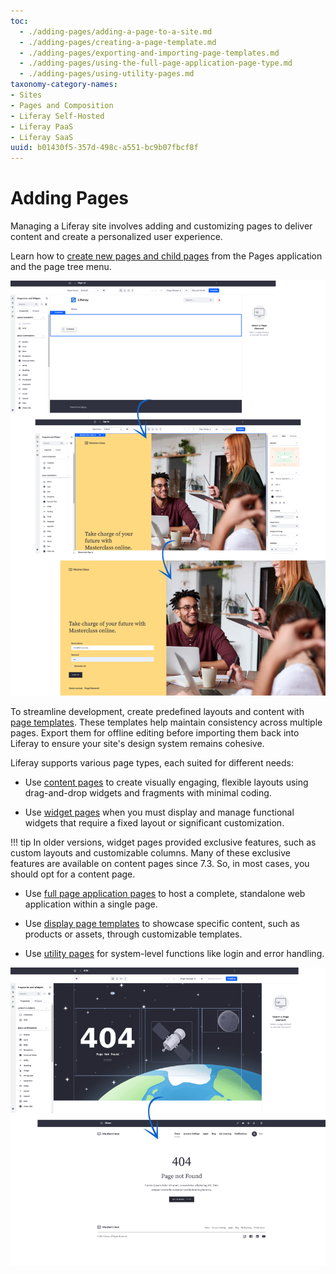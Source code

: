 ```yaml
---
toc:
  - ./adding-pages/adding-a-page-to-a-site.md
  - ./adding-pages/creating-a-page-template.md
  - ./adding-pages/exporting-and-importing-page-templates.md
  - ./adding-pages/using-the-full-page-application-page-type.md
  - ./adding-pages/using-utility-pages.md
taxonomy-category-names:
- Sites
- Pages and Composition
- Liferay Self-Hosted
- Liferay PaaS
- Liferay SaaS
uuid: b01430f5-357d-498c-a551-bc9b07fbcf8f
---
```


# Adding Pages

Managing a Liferay site involves adding and customizing pages to deliver content and create a personalized user experience.

Learn how to [create new pages and child pages](./adding-pages/adding-a-page-to-a-site.md) from the Pages application and the page tree menu.

![Create visually engaging, flexible layouts with minimal coding with Pages.](./adding-pages/images/01.png)

To streamline development, create predefined layouts and content with [page templates](./adding-pages/creating-a-page-template.md). These templates help maintain consistency across multiple pages. Export them for offline editing before importing them back into Liferay to ensure your site's design system remains cohesive.

Liferay supports various page types, each suited for different needs:

- Use [content pages](./using-content-pages.md) to create visually engaging, flexible layouts using drag-and-drop widgets and fragments with minimal coding.

- Use [widget pages](./using-widget-pages.md) when you must display and manage functional widgets that require a fixed layout or significant customization.

!!! tip
    In older versions, widget pages provided exclusive features, such as custom layouts and customizable columns. Many of these exclusive features are available on content pages since 7.3. So, in most cases, you should opt for a content page.

- Use [full page application pages](./adding-pages/using-the-full-page-application-page-type.md) to host a complete, standalone web application within a single page.

- Use [display page templates](../displaying-content/using-display-page-templates.md) to showcase specific content, such as products or assets, through customizable templates.

- Use [utility pages](./adding-pages/using-utility-pages.md) for system-level functions like login and error handling.

![Customize out-of-the-box utility pages, like a 404 page, to match your site's standards and style.](./adding-pages/images/02.png)
